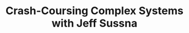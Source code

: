 ---
title: Crash-Coursing Complex Systems with Jeff Sussna
href: https://soundcloud.com/rosenfeld-media/jeff-sussna-podcast
type: audio

show_teaser_image_credits: false
teaser_image: https://i1.sndcdn.com/avatars-000307529322-3f74ih-t500x500.jpg
teaser_image_source: 
teaser_image_author:
teaser_image_license:
---